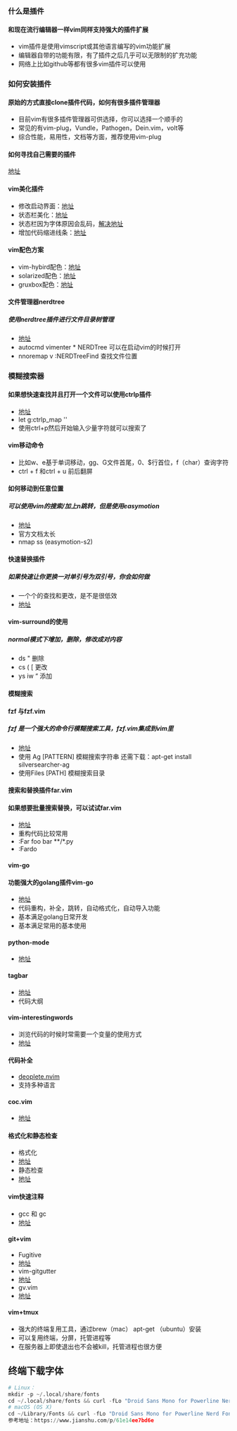### 什么是插件

#### 和现在流行编辑器一样vim同样支持强大的插件扩展

- vim插件是使用vimscript或其他语言编写的vim功能扩展
- 编辑器自带的功能有限，有了插件之后几乎可以无限制的扩充功能
- 网络上比如github等都有很多vim插件可以使用

### 如何安装插件

#### 原始的方式直接clone插件代码，如何有很多插件管理器

- 目前vim有很多插件管理器可供选择，你可以选择一个顺手的
- 常见的有vim-plug，Vundle，Pathogen，Dein.vim，volt等
- 综合性能，易用性，文档等方面，推荐使用vim-plug

#### 如何寻找自己需要的插件

[地址](<https://vimawesome.com/>)

#### vim美化插件

- 修改启动界面：[地址](<https://github.com/mhinz/vim-startify>)
- 状态栏美化：[地址](https://github.com/vim-airline/vim-airline)
- 状态栏因为字体原因会乱码，[解决地址](https://powerline.readthedocs.io/en/latest/installation/linux.html)
- 增加代码缩进线条：[地址](https://github.com/Yggdroot/indentLine)

#### vim配色方案

- vim-hybird配色：[地址](https://github.com/w0ng/vim-hybrid)
- solarized配色：[地址](https://github.com/altercation/vim-colors-solarized)
- gruxbox配色：[地址](https://github.com/morhetz/gruvbox)

#### 文件管理器nerdtree

##### 使用nerdtree插件进行文件目录树管理

- [地址](https://github.com/scrooloose/nerdtree)
- autocmd vimenter * NERDTree 可以在启动vim的时候打开
- nnoremap <leader>v :NERDTreeFind<cr> 查找文件位置

### 模糊搜索器

#### 如果想快速查找并且打开一个文件可以使用ctrlp插件

- [地址](https://github.com/kien/ctrlp.vim)
- let g:ctrlp_map '<c-p>'
- 使用ctrl+p然后开始输入少量字符就可以搜索了

#### vim移动命令

- 比如w、e基于单词移动，gg、G文件首尾，0、$行首位，f（char）查询字符
- ctrl + f  和ctrl + u 前后翻屏

#### 如何移动到任意位置

##### 可以使用vim的搜索/加上n跳转，但是使用easymotion

- [地址](https://github.com/easymotion/vim-easymotion)
- 官方文档太长
-  nmap ss <Plug>(easymotion-s2)

#### 快速替换插件

##### 如果快速让你更换一对单引号为双引号，你会如何做

- 一个个的查找和更改，是不是很低效
- [地址](https://github.com/tpope/vim-surround)

#### vim-surround的使用

##### normal模式下增加，删除，修改成对内容

- ds  " 删除
- cs  (   [  更改
- ys iw   “  添加

#### 模糊搜索

#### fzf 与fzf.vim

##### fzf 是一个强大的命令行模糊搜索工具，fzf.vim集成到vim里

- [地址](https://github.com/junegunn/fzf.vim)
- 使用 Ag [PATTERN] 模糊搜索字符串 还需下载：apt-get install silversearcher-ag
- 使用Files [PATH] 模糊搜索目录



#### 搜索和替换插件far.vim

#### 如果想要批量搜索替换，可以试试far.vim

- [地址](https://github.com/brooth/far.vim)
- 重构代码比较常用
- :Far foo bar **/*.py
- :Fardo

#### vim-go

#### 功能强大的golang插件vim-go

- [地址](https://github.com/fatih/vim-go)
- 代码重构，补全，跳转，自动格式化，自动导入功能
- 基本满足golang日常开发
- 基本满足常用的基本使用

#### python-mode

- [地址](https://github.com/python-mode/python-mode)

#### tagbar

- [地址](https://github.com/majutsushi/tagbar)
- 代码大纲

#### vim-interestingwords

- 浏览代码的时候时常需要一个变量的使用方式
- [地址](https://github.com/lfv89/vim-interestingwords)

#### 代码补全

- [deoplete.nvim](https://github.com/Shougo/deoplete.nvim)
- 支持多种语言

#### coc.vim

- [地址](https://github.com/neoclide/coc.nvim)

#### 格式化和静态检查

- 格式化
- [地址](https://github.com/sbdchd/neoformat)
- 静态检查
- [地址](https://github.com/w0rp/ale)

#### vim快速注释

- gcc 和 gc
- [地址](https://github.com/tpope/vim-commentary)

#### git+vim

- Fugitive
- [地址](https://github.com/tpope/vim-fugitive)
- vim-gitgutter
- [地址](https://github.com/airblade/vim-gitgutter)
- gv.vim
- [地址](https://github.com/junegunn/gv.vim)

#### vim+tmux

- 强大的终端复用工具，通过brew（mac） apt-get （ubuntu）安装
- 可以复用终端，分屏，托管进程等
- 在服务器上即使退出也不会被kill，托管进程也很方便





















































终端下载字体
--------------------- 

```python
# Linux：
mkdir -p ~/.local/share/fonts
cd ~/.local/share/fonts && curl -fLo "Droid Sans Mono for Powerline Nerd Font Complete.otf" https://github.com/ryanoasis/nerd-fonts/raw/master/patched-fonts/DroidSansMono/complete/Droid%20Sans%20Mono%20Nerd%20Font%20Complete.otf
# macOS (OS X)
cd ~/Library/Fonts && curl -fLo "Droid Sans Mono for Powerline Nerd Font Complete.otf" https://github.com/ryanoasis/nerd-fonts/raw/master/patched-fonts/DroidSansMono/complete/Droid%20Sans%20Mono%20Nerd%20Font%20Complete.otf
参考地址：https://www.jianshu.com/p/61e14ee7bd6e
```



